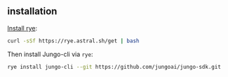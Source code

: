 ## installation

[Install rye](https://rye.astral.sh/guide/installation/):

```bash
curl -sSf https://rye.astral.sh/get | bash
```

Then install Jungo-cli via `rye`:

``` bash
rye install jungo-cli --git https://github.com/jungoai/jungo-sdk.git
```
